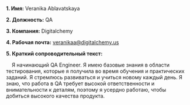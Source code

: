 **1. Имя:** Veranika Ablavatskaya

**2. Должность:** QA

**3. Компания:** Digitalchemy

**4. Рабочая почта:** [veranikaa@digitalchemy.us](mailto:veranikaa@digitalchemy.us)

**5. Краткий сопроводительный текст:**

&nbsp;&nbsp;&nbsp; Я начинающий QA Engineer. Я имею базовые знания в области тестирования, которые я получила во время обучения и практических заданий. Я стремлюсь развиваться и учиться новому каждый день. Я знаю, что работа в QA требует высокой ответственности и внимательности к деталям, поэтому я  усердно работаю, чтобы добиться высокого качества продукта. 
